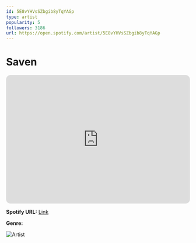 ```yaml
---
id: 5E8vYHVsSZbgib8yTqYAGp
type: artist
popularity: 5
followers: 3186
url: https://open.spotify.com/artist/5E8vYHVsSZbgib8yTqYAGp
---
```

# Saven

<iframe style="border-radius:12px" src="https://open.spotify.com/embed/artist/5E8vYHVsSZbgib8yTqYAGp" width="100%" height="352" frameBorder="0" allowfullscreen="" allow="autoplay; clipboard-write; encrypted-media; fullscreen; picture-in-picture" loading="lazy"></iframe>

**Spotify URL:** [Link](https://open.spotify.com/artist/5E8vYHVsSZbgib8yTqYAGp)

**Genre:** 

![Artist](https://i.scdn.co/image/ab6761610000e5eb47b9b307ec30c4aeafe0c620)
